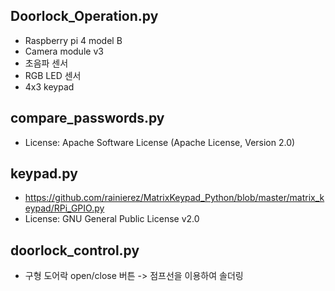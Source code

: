 

Doorlock_Operation.py
- 
- Raspberry pi 4 model B
- Camera module v3
- 초음파 센서
- RGB LED 센서
- 4x3 keypad
 
compare_passwords.py
- 
- License: Apache Software License (Apache License, Version 2.0)

keypad.py
-
- https://github.com/rainierez/MatrixKeypad_Python/blob/master/matrix_keypad/RPi_GPIO.py
- License: GNU General Public License v2.0

doorlock_control.py
-
- 구형 도어락 open/close 버튼 ->  점프선을 이용하여 솔더링


